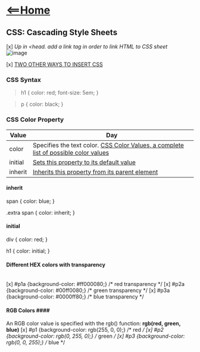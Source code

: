 # [<==Home](README.md)

## CSS: Cascading Style Sheets ##

[x] *Up in <head. </head> add a link tag in order to link HTML to CSS sheet* <br/>
![image](https://user-images.githubusercontent.com/89883742/133905208-b52d7ba0-aea7-4c25-b578-2b2e73715736.png)

[x] [TWO OTHER WAYS TO INSERT CSS](https://www.w3schools.com/css/css_howto.asp)

### CSS Syntax ###
>h1 {
>    color: red;
>    font-size: 5em;
>}

>p {
>    color: black;
>}

### CSS Color Property ###
Value | Day
------------ | -------------
color| Specifies the text color. [CSS Color Values, a complete list of possible color values](https://www.w3schools.com/cssref/css_colors_legal.asp)
initial| [Sets this property to its default value](https://www.w3schools.com/cssref/css_initial.asp)
inherit| [Inherits this property from its parent element](https://www.w3schools.com/cssref/css_inherit.asp)


#### inherit ####
span {
  color: blue;
}

.extra span {
  color: inherit;
}

#### initial ####
div {
  color: red;
}

h1 {
  color: initial;
}

#### Different HEX colors with transparency ####
<br/>
[x] #p1a {background-color: #ff000080;}   /* red transparency */
[x] #p2a {background-color: #00ff0080;}   /* green transparency */
[x] #p3a {background-color: #0000ff80;}   /* blue transparency */

#### RGB Colors #### <br/>
An RGB color value is specified with the rgb() function: **rgb(red, green, blue)**
[x] #p1 {background-color: rgb(255, 0, 0);}   /* red */
[x] #p2 {background-color: rgb(0, 255, 0);}   /* green */
[x] #p3 {background-color: rgb(0, 0, 255);}   /* blue */
